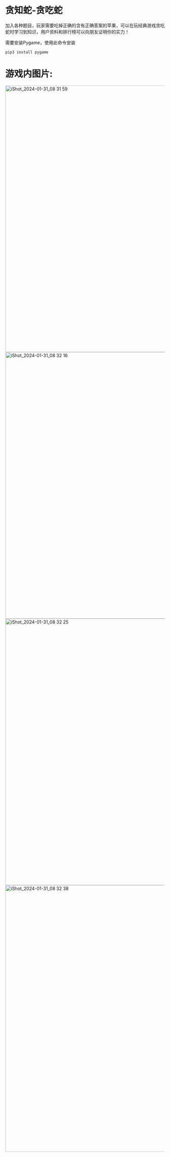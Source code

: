 # 贪知蛇-贪吃蛇

加入各种题目，玩家需要吃掉正确的含有正确答案的苹果，可以在玩经典游戏贪吃蛇时学习到知识，用户资料和排行榜可以向朋友证明你的实力！

需要安装Pygame，使用此命令安装
```
pip3 install pygame
```

# 游戏内图片:
<img width="840" alt="iShot_2024-01-31_08 31 59" src="https://github.com/LiuzxDaniel/SnakePython/assets/157857941/a6a6cfc0-a663-49cb-8311-9707849d09c6">
<img width="840" alt="iShot_2024-01-31_08 32 16" src="https://github.com/LiuzxDaniel/SnakePython/assets/157857941/0be973a1-9278-4add-99d9-776926ea4ab6">
<img width="840" alt="iShot_2024-01-31_08 32 25" src="https://github.com/LiuzxDaniel/SnakePython/assets/157857941/6f52fb38-c7ca-4b1f-899f-0b1043948310">
<img width="840" alt="iShot_2024-01-31_08 32 38" src="https://github.com/LiuzxDaniel/SnakePython/assets/157857941/d9c1945b-c866-4dec-a5eb-b31f37275059">
